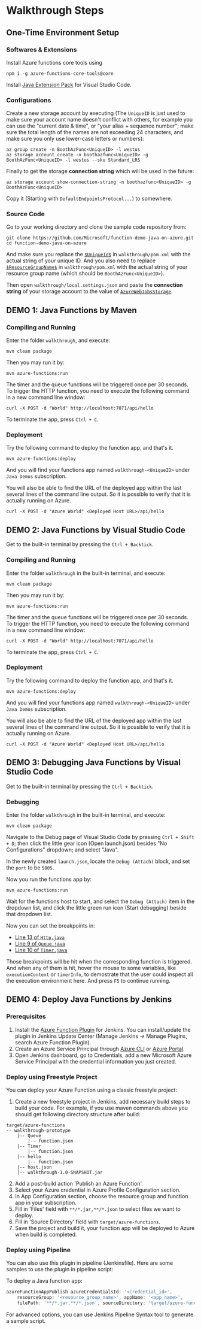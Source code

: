 # Walkthrough Steps

## One-Time Environment Setup

### Softwares & Extensions

Install Azure functions core tools using

```batchfile
npm i -g azure-functions-core-tools@core
```

Install [Java Extension Pack](https://marketplace.visualstudio.com/items?itemName=vscjava.vscode-java-pack) for Visual Studio Code.

### Configurations

Create a new storage account by executing (The `UniqueID` is just used to make sure your account name doesn't conflict with others, for example you can use the "current date & time", or "your alias + sequence number"; make sure the total length of the names are not exceeding 24 characters, and make sure you only use lower-case letters or numbers):

```batchfile
az group create -n BoothAzFunc<UniqueID> -l westus
az storage account create -n boothazfunc<UniqueID> -g BoothAzFunc<UniqueID> -l westus --sku Standard_LRS
```

Finally to get the storage **connection string** which will be used in the future:

```batchfile
az storage account show-connection-string -n boothazfunc<UniqueID> -g BoothAzFunc<UniqueID>
```

Copy it (Starting with `DefaultEndpointsProtocol...`) to somewhere.

### Source Code

Go to your working directory and clone the sample code repository from:

```batchfile
git clone https://github.com/Microsoft/function-demo-java-on-azure.git
cd function-demo-java-on-azure
```

And make sure you replace the [`$UniqueId$`](https://github.com/Microsoft/function-demo-java-on-azure/blob/master/walkthrough/pom.xml#L18) in `walkthrough/pom.xml` with the actual string of your unique ID. And you also need to replace [`$ResourceGroupName$`](https://github.com/Microsoft/function-demo-java-on-azure/blob/master/walkthrough/pom.xml#L57) in `walkthrough/pom.xml` with the actual string of your resource group name (which should be `BoothAzFunc<UniqueID>`).

Then open `walkthrough/local.settings.json` and paste the **connection string** of your storage account to the value of [`AzureWebJobsStorage`](https://github.com/Microsoft/function-demo-java-on-azure/blob/master/walkthrough/pom.xml#L82).

## DEMO 1: Java Functions by Maven

### Compiling and Running

Enter the folder `walkthrough`, and execute:

```batchfile
mvn clean package
```

Then you may run it by:

```batchfile
mvn azure-functions:run
```

The timer and the queue functions will be triggered once per 30 seconds. To trigger the HTTP function, you need to execute the following command in a new command line window:

```batchfile
curl -X POST -d "World" http://localhost:7071/api/hello
```

To terminate the app, press `Ctrl + C`.

### Deployment

Try the following command to deploy the function app, and that's it.

```batchfile
mvn azure-functions:deploy
```

And you will find your functions app named `walkthrough-<UniqueID>` under `Java Demos` subscription.

You will also be able to find the URL of the deployed app within the last several lines of the command line output. So it is possible to verify that it is actually running on Azure.

```batchfile
curl -X POST -d "Azure World" <Deployed Host URL>/api/hello
```

## DEMO 2: Java Functions by Visual Studio Code

Get to the built-in terminal by pressing the `Ctrl + Backtick`.

### Compiling and Running

Enter the folder `walkthrough` in the built-in terminal, and execute:

```batchfile
mvn clean package
```

Then you may run it by:

```batchfile
mvn azure-functions:run
```

The timer and the queue functions will be triggered once per 30 seconds. To trigger the HTTP function, you need to execute the following command in a new command line window:

```batchfile
curl -X POST -d "World" http://localhost:7071/api/hello
```

To terminate the app, press `Ctrl + C`.

### Deployment

Try the following command to deploy the function app, and that's it.

```batchfile
mvn azure-functions:deploy
```

And you will find your functions app named `walkthrough-<UniqueID>` under `Java Demos` subscription.

You will also be able to find the URL of the deployed app within the last several lines of the command line output. So it is possible to verify that it is actually running on Azure.

```batchfile
curl -X POST -d "Azure World" <Deployed Host URL>/api/hello
```

## DEMO 3: Debugging Java Functions by Visual Studio Code

Get to the built-in terminal by pressing the `Ctrl + Backtick`.

### Debugging

Enter the folder `walkthrough` in the built-in terminal, and execute:

```batchfile
mvn clean package
```

Navigate to the Debug page of Visual Studio Code by pressing `Ctrl + Shift + D`; then click the little gear icon (Open launch.json) besides "No Configurations" dropdown; and select "Java".

In the newly created `launch.json`, locate the `Debug (Attach)` block, and set the `port` to be `5005`.

Now you run the functions app by:

```batchfile
mvn azure-functions:run
```

Wait for the functions host to start, and select the `Debug (Attach)` item in the dropdown list, and click the little green run icon (Start debugging) beside that dropdown list.

Now you can set the breakpoints in:

* [Line 13 of `Http.java`](https://github.com/Microsoft/function-demo-java-on-azure/blob/master/walkthrough/src/main/java/com/microsoft/azure/functions/Http.java#L13)
* [Line 9 of `Queue.java`](https://github.com/Microsoft/function-demo-java-on-azure/blob/master/walkthrough/src/main/java/com/microsoft/azure/functions/Queue.java#L9)
* [Line 10 of `Timer.java`](https://github.com/Microsoft/function-demo-java-on-azure/blob/master/walkthrough/src/main/java/com/microsoft/azure/functions/Timer.java#L10)

Those breakpoints will be hit when the corresponding function is triggered. And when any of them is hit, hover the mouse to some variables, like `executionContext` or `timerInfo`, to demostrate that the user could inspect all the execution environment here. And press `F5` to continue running.

## DEMO 4: Deploy Java Functions by Jenkins

### Prerequisites

1. Install the [Azure Function Plugin](https://github.com/jenkinsci/azure-function-plugin) for Jenkins. You can install/update the plugin in Jenkins Update Center (Manage Jenkins -> Manage Plugins, search Azure Function Plugin).
2. Create an Azure Service Principal through [Azure CLI](https://docs.microsoft.com/en-us/cli/azure/create-an-azure-service-principal-azure-cli) or [Azure Portal](https://docs.microsoft.com/en-us/azure/azure-resource-manager/resource-group-create-service-principal-portal).
3. Open Jenkins dashboard, go to Credentials, add a new Microsoft Azure Service Principal with the credential information you just created.

### Deploy using Freestyle Project

You can deploy your Azure Function using a classic freestyle project:

1. Create a new freestyle project in Jenkins, add necessary build steps to build your code. For example, if you use maven commands above you should get following directory structure after build:
```
target/azure-functions
-- walkthrough-prototype
    |-- Queue
        |-- function.json
    |-- Timer
        |-- function.json
    |-- hello
        |-- function.json
    |-- host.json
    |-- walkthrough-1.0-SNAPSHOT.jar
```
2. Add a post-build action 'Publish an Azure Function'.
3. Select your Azure credential in Azure Profile Configuration section.
4. In App Configuration section, choose the resource group and function app in your subscription.
5. Fill in 'Files' field with `**/*.jar,**/*.json` to select files we want to deploy.
6. Fill in 'Source Directory' field with `target/azure-functions`.
6. Save the project and build it, your function app will be deployed to Azure when build is completed.

### Deploy using Pipeline

You can also use this plugin in pipeline (Jenkinsfile). Here are some samples to use the plugin in pipeline script:

To deploy a Java function app:

```groovy
azureFunctionAppPublish azureCredentialsId: '<credential_id>',
    resourceGroup: '<resource_group_name>', appName: '<app_name>',
    filePath: '**/*.jar,**/*.json', sourceDirectory: 'target/azure-functions'
```
For advanced options, you can use Jenkins Pipeline Syntax tool to generate a sample script.
